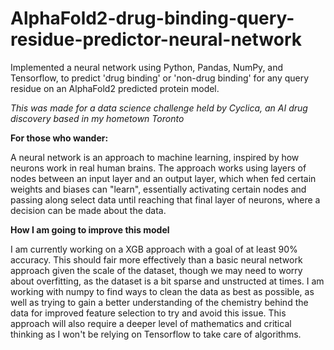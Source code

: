 # AlphaFold2-drug-binding-query-residue-predictor-neural-network
Implemented a neural network using Python, Pandas, NumPy, and Tensorflow, to predict 'drug binding' or 'non-drug binding' for any query residue on an AlphaFold2 predicted protein model. 

*This was made for a data science challenge held by *Cyclica*, an AI drug discovery based in my hometown Toronto*

**For those who wander:**

A neural network is an approach to machine learning, inspired by how neurons work in real human brains. The approach works using layers of nodes between an input layer and an output layer, which when fed certain weights and biases can "learn", essentially activating certain nodes and passing along select data until reaching that final layer of neurons, where a decision can be made about the data.

**How I am going to improve this model**

I am currently working on a XGB approach with a goal of at least 90% accuracy. This should fair more effectively than a basic neural network approach given the scale of the dataset, though we may need to worry about overfitting, as the dataset is a bit sparse and unstructed at times. I am working with numpy to find ways to clean the data as best as possible, as well as trying to gain a better understanding of the chemistry behind the data for improved feature selection to try and avoid this issue. This approach will also require a deeper level of mathematics and critical thinking as I won't be relying on Tensorflow to take care of algorithms.
